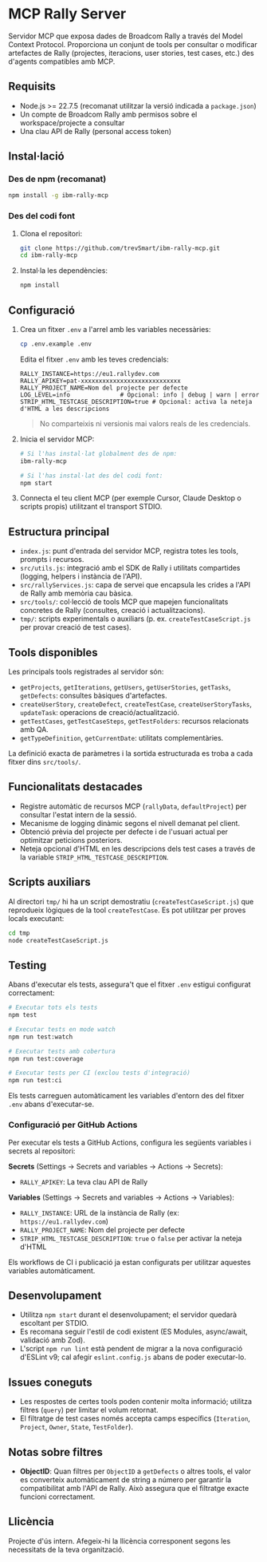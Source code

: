 # MCP Rally Server

Servidor MCP que exposa dades de Broadcom Rally a través del Model Context Protocol. Proporciona un conjunt de tools per consultar o modificar artefactes de Rally (projectes, iteracions, user stories, test cases, etc.) des d'agents compatibles amb MCP.

## Requisits

- Node.js >= 22.7.5 (recomanat utilitzar la versió indicada a `package.json`)
- Un compte de Broadcom Rally amb permisos sobre el workspace/projecte a consultar
- Una clau API de Rally (personal access token)

## Instal·lació

### Des de npm (recomanat)

```bash
npm install -g ibm-rally-mcp
```

### Des del codi font

1. Clona el repositori:
   ```bash
   git clone https://github.com/trevSmart/ibm-rally-mcp.git
   cd ibm-rally-mcp
   ```

2. Instal·la les dependències:
   ```bash
   npm install
   ```

## Configuració

1. Crea un fitxer `.env` a l'arrel amb les variables necessàries:
   ```bash
   cp .env.example .env
   ```

   Edita el fitxer `.env` amb les teves credencials:
   ```dotenv
   RALLY_INSTANCE=https://eu1.rallydev.com
   RALLY_APIKEY=pat-xxxxxxxxxxxxxxxxxxxxxxxxxxxx
   RALLY_PROJECT_NAME=Nom del projecte per defecte
   LOG_LEVEL=info              # Opcional: info | debug | warn | error
   STRIP_HTML_TESTCASE_DESCRIPTION=true # Opcional: activa la neteja d'HTML a les descripcions
   ```
   > No comparteixis ni versionis mai valors reals de les credencials.

2. Inicia el servidor MCP:
   ```bash
   # Si l'has instal·lat globalment des de npm:
   ibm-rally-mcp

   # Si l'has instal·lat des del codi font:
   npm start
   ```
3. Connecta el teu client MCP (per exemple Cursor, Claude Desktop o scripts propis) utilitzant el transport STDIO.

## Estructura principal

- `index.js`: punt d'entrada del servidor MCP, registra totes les tools, prompts i recursos.
- `src/utils.js`: integració amb el SDK de Rally i utilitats compartides (logging, helpers i instància de l'API).
- `src/rallyServices.js`: capa de servei que encapsula les crides a l'API de Rally amb memòria cau bàsica.
- `src/tools/`: col·lecció de tools MCP que mapejen funcionalitats concretes de Rally (consultes, creació i actualitzacions).
- `tmp/`: scripts experimentals o auxiliars (p. ex. `createTestCaseScript.js` per provar creació de test cases).

## Tools disponibles

Les principals tools registrades al servidor són:

- `getProjects`, `getIterations`, `getUsers`, `getUserStories`, `getTasks`, `getDefects`: consultes bàsiques d'artefactes.
- `createUserStory`, `createDefect`, `createTestCase`, `createUserStoryTasks`, `updateTask`: operacions de creació/actualització.
- `getTestCases`, `getTestCaseSteps`, `getTestFolders`: recursos relacionats amb QA.
- `getTypeDefinition`, `getCurrentDate`: utilitats complementàries.

La definició exacta de paràmetres i la sortida estructurada es troba a cada fitxer dins `src/tools/`.

## Funcionalitats destacades

- Registre automàtic de recursos MCP (`rallyData`, `defaultProject`) per consultar l'estat intern de la sessió.
- Mecanisme de logging dinàmic segons el nivell demanat pel client.
- Obtenció prèvia del projecte per defecte i de l'usuari actual per optimitzar peticions posteriors.
- Neteja opcional d'HTML en les descripcions dels test cases a través de la variable `STRIP_HTML_TESTCASE_DESCRIPTION`.

## Scripts auxiliars

Al directori `tmp/` hi ha un script demostratiu (`createTestCaseScript.js`) que reprodueix lògiques de la tool `createTestCase`. Es pot utilitzar per proves locals executant:

```bash
cd tmp
node createTestCaseScript.js
```

## Testing

Abans d'executar els tests, assegura't que el fitxer `.env` estigui configurat correctament:

```bash
# Executar tots els tests
npm test

# Executar tests en mode watch
npm run test:watch

# Executar tests amb cobertura
npm run test:coverage

# Executar tests per CI (exclou tests d'integració)
npm run test:ci
```

Els tests carreguen automàticament les variables d'entorn des del fitxer `.env` abans d'executar-se.

### Configuració per GitHub Actions

Per executar els tests a GitHub Actions, configura les següents variables i secrets al repositori:

**Secrets** (Settings → Secrets and variables → Actions → Secrets):
- `RALLY_APIKEY`: La teva clau API de Rally

**Variables** (Settings → Secrets and variables → Actions → Variables):
- `RALLY_INSTANCE`: URL de la instància de Rally (ex: `https://eu1.rallydev.com`)
- `RALLY_PROJECT_NAME`: Nom del projecte per defecte
- `STRIP_HTML_TESTCASE_DESCRIPTION`: `true` o `false` per activar la neteja d'HTML

Els workflows de CI i publicació ja estan configurats per utilitzar aquestes variables automàticament.

## Desenvolupament

- Utilitza `npm start` durant el desenvolupament; el servidor quedarà escoltant per STDIO.
- Es recomana seguir l'estil de codi existent (ES Modules, async/await, validació amb Zod).
- L'script `npm run lint` està pendent de migrar a la nova configuració d'ESLint v9; cal afegir `eslint.config.js` abans de poder executar-lo.

## Issues coneguts

- Les respostes de certes tools poden contenir molta informació; utilitza filtres (`query`) per limitar el volum retornat.
- El filtratge de test cases només accepta camps específics (`Iteration`, `Project`, `Owner`, `State`, `TestFolder`).

## Notas sobre filtres

- **ObjectID**: Quan filtres per `ObjectID` a `getDefects` o altres tools, el valor es converteix automàticament de string a número per garantir la compatibilitat amb l'API de Rally. Això assegura que el filtratge exacte funcioni correctament.

## Llicència

Projecte d'ús intern. Afegeix-hi la llicència corresponent segons les necessitats de la teva organització.
